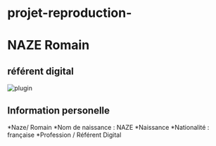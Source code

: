 # projet-reproduction-

# NAZE Romain
## référent digital


![plugin](https://user-images.githubusercontent.com/118919895/221115577-99c96e54-86ce-4783-9656-50768094c5ed.png)
## Information personelle 
*Naze/ Romain
*Nom de naissance : NAZE
*Naissance
*Nationalité : française
*Profession / Référent Digital
